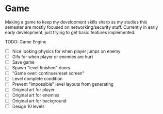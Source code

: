 # Game
Making a game to keep my development skills sharp as my studies this semester are mostly focused on networking/security stuff. Currently in early early development, just trying to get basic features implemented.

TODO: Game Engine

- [ ] Nice looking physics for when player jumps on enemy
- [ ] Gifs for when player or enemies are hurt
- [ ] Save game
- [ ] Spawn "level finished" doors
- [ ] "Game over: continue/reset screen"
- [ ] Level complete condition 
- [ ] Prevent "impossible" level layouts from generating
- [ ] Original art for player
- [ ] Original art for enemies
- [ ] Original art for background
- [ ] Design 10 levels
